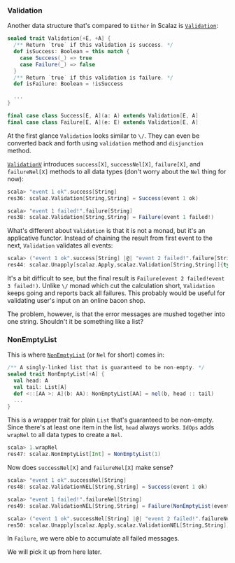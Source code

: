 
### Validation

Another data structure that's compared to `Either` in Scalaz is [`Validation`](https://github.com/scalaz/scalaz/blob/scalaz-seven/core/src/main/scala/scalaz/Validation.scala):

```scala
sealed trait Validation[+E, +A] {
  /** Return `true` if this validation is success. */
  def isSuccess: Boolean = this match {
    case Success(_) => true
    case Failure(_) => false
  }
  /** Return `true` if this validation is failure. */
  def isFailure: Boolean = !isSuccess

  ...
}

final case class Success[E, A](a: A) extends Validation[E, A]
final case class Failure[E, A](e: E) extends Validation[E, A]
```

At the first glance `Validation` looks similar to `\/`. They can even be converted back and forth using `validation` method and `disjunction` method.

[`ValidationV`](https://github.com/scalaz/scalaz/blob/scalaz-seven/core/src/main/scala/scalaz/syntax/ValidationV.scala) introduces `success[X]`, `successNel[X]`, `failure[X]`, and `failureNel[X]` methods to all data types (don't worry about the `Nel` thing for now):

```scala
scala> "event 1 ok".success[String]
res36: scalaz.Validation[String,String] = Success(event 1 ok)

scala> "event 1 failed!".failure[String]
res38: scalaz.Validation[String,String] = Failure(event 1 failed!)
```

What's different about `Validation` is that it is not a monad, but it's an applicative functor. Instead of chaining the result from first event to the next, `Validation` validates all events:

```scala
scala> ("event 1 ok".success[String] |@| "event 2 failed!".failure[String] |@| "event 3 failed!".failure[String]) {_ + _ + _}
res44: scalaz.Unapply[scalaz.Apply,scalaz.Validation[String,String]]{type M[X] = scalaz.Validation[String,X]; type A = String}#M[String] = Failure(event 2 failed!event 3 failed!)
```

It's a bit difficult to see, but the final result is `Failure(event 2 failed!event 3 failed!)`. Unlike `\/` monad which cut the calculation short, `Validation` keeps going and reports back all failures. This probably would be useful for validating user's input on an online bacon shop.

The problem, however, is that the error messages are mushed together into one string. Shouldn't it be something like a list?

### NonEmptyList

This is where [`NonEmptyList`](https://github.com/scalaz/scalaz/blob/scalaz-seven/core/src/main/scala/scalaz/NonEmptyList.scala) (or `Nel` for short) comes in:

```scala
/** A singly-linked list that is guaranteed to be non-empty. */
sealed trait NonEmptyList[+A] {
  val head: A
  val tail: List[A]
  def <::[AA >: A](b: AA): NonEmptyList[AA] = nel(b, head :: tail)
  ...
}
```

This is a wrapper trait for plain `List` that's guaranteed to be non-empty. Since there's at least one item in the list, `head` always works. `IdOps` adds `wrapNel` to all data types to create a `Nel`.

```scala
scala> 1.wrapNel
res47: scalaz.NonEmptyList[Int] = NonEmptyList(1)
```

Now does `successNel[X]` and `failureNel[X]` make sense?

```scala
scala> "event 1 ok".successNel[String]
res48: scalaz.ValidationNEL[String,String] = Success(event 1 ok)

scala> "event 1 failed!".failureNel[String]
res49: scalaz.ValidationNEL[String,String] = Failure(NonEmptyList(event 1 failed!))

scala> ("event 1 ok".successNel[String] |@| "event 2 failed!".failureNel[String] |@| "event 3 failed!".failureNel[String]) {_ + _ + _}
res50: scalaz.Unapply[scalaz.Apply,scalaz.ValidationNEL[String,String]]{type M[X] = scalaz.ValidationNEL[String,X]; type A = String}#M[String] = Failure(NonEmptyList(event 2 failed!, event 3 failed!))
```

In `Failure`, we were able to accumulate all failed messages.

We will pick it up from here later.
